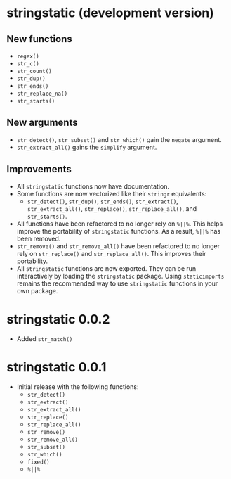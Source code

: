 # stringstatic (development version)

## New functions
* `regex()`
* `str_c()`
* `str_count()`
* `str_dup()`
* `str_ends()`
* `str_replace_na()`
* `str_starts()`

## New arguments
* `str_detect()`, `str_subset()` and `str_which()` gain the `negate` argument.
* `str_extract_all()` gains the `simplify` argument.

## Improvements
* All `stringstatic` functions now have documentation.
* Some functions are now vectorized like their `stringr` equivalents:
  * `str_detect()`, `str_dup()`, `str_ends()`, `str_extract()`, `str_extract_all()`, `str_replace()`, `str_replace_all()`, and `str_starts()`.
* All functions have been refactored to no longer rely on `%||%`. This helps improve the portability of `stringstatic` functions. As a result, `%||%` has been removed.
* `str_remove()` and `str_remove_all()` have been refactored to no longer rely on `str_replace()` and `str_replace_all()`. This improves their portability.
* All `stringstatic` functions are now exported. They can be run interactively by loading the `stringstatic` package. Using `staticimports` remains the recommended way to use `stringstatic` functions in your own package.

# stringstatic 0.0.2

* Added `str_match()`

# stringstatic 0.0.1

* Initial release with the following functions:
  - `str_detect()`
  - `str_extract()`
  - `str_extract_all()`
  - `str_replace()`
  - `str_replace_all()`
  - `str_remove()`
  - `str_remove_all()`
  - `str_subset()`
  - `str_which()`
  - `fixed()`
  - `%||%`
